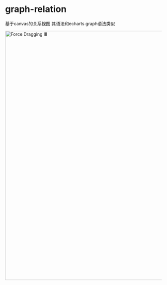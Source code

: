 # graph-relation

基于canvas的关系视图 其语法和echarts graph语法类似

[<img alt="Force Dragging III" src="https://github.com/lihhhh/graph-relation/blob/master/static/images/test1.gif" width="800" height="auto">](http://12306gogohoho.com:8046/examples/test_1.html)

